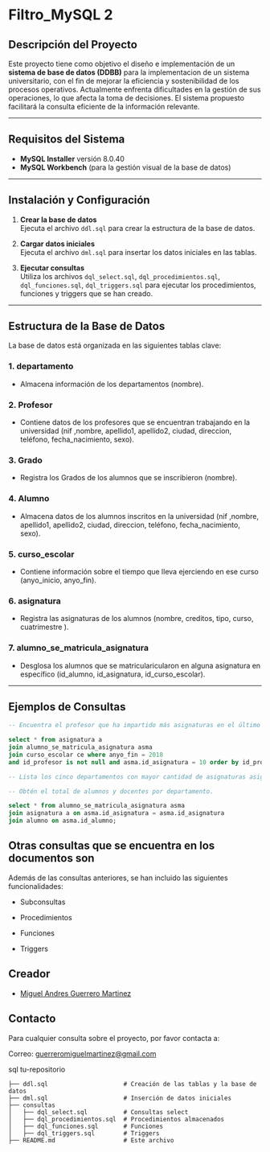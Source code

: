# Filtro_MySQL 2

## Descripción del Proyecto

Este proyecto tiene como objetivo el diseño e implementación de un **sistema de base de datos (DDBB)** para la implementacion de un sistema universitario, con el fin de mejorar la eficiencia y sostenibilidad de los procesos operativos.
Actualmente enfrenta dificultades en la gestión de sus operaciones, lo que afecta la toma de decisiones. El sistema propuesto facilitará la consulta eficiente de la información relevante.

---

## Requisitos del Sistema

- **MySQL Installer** versión 8.0.40
- **MySQL Workbench** (para la gestión visual de la base de datos)

---

## Instalación y Configuración

1. **Crear la base de datos**  
   Ejecuta el archivo `ddl.sql` para crear la estructura de la base de datos.

2. **Cargar datos iniciales**  
   Ejecuta el archivo `dml.sql` para insertar los datos iniciales en las tablas.

3. **Ejecutar consultas**  
   Utiliza los archivos `dql_select.sql`, `dql_procedimientos.sql`, `dql_funciones.sql`, `dql_triggers.sql` para ejecutar los procedimientos, funciones y triggers que se han creado.

---

## Estructura de la Base de Datos

La base de datos está organizada en las siguientes tablas clave:

### 1. **departamento**
   - Almacena información de los departamentos (nombre).

### 2. **Profesor**
   - Contiene datos de los profesores que se encuentran trabajando en la universidad (nif ,nombre, apellido1, apellido2, ciudad, direccion, teléfono, fecha_nacimiento, sexo).

### 3. **Grado**
   - Registra los Grados de los alumnos que se inscribieron (nombre).

### 4. **Alumno**
   - Almacena datos de los alumnos inscritos en la universidad (nif ,nombre, apellido1, apellido2, ciudad, direccion, teléfono, fecha_nacimiento, sexo).

### 5. **curso_escolar**
   - Contiene información sobre el tiempo que lleva ejerciendo en ese curso (anyo_inicio, anyo_fin).

### 6. **asignatura**
   - Registra las asignaturas de los alumnos (nombre, creditos, tipo, curso, cuatrimestre ).

### 7. **alumno_se_matricula_asignatura**
   - Desglosa los alumnos que se matricularicularon en alguna asignatura en específico (id_alumno, id_asignatura, id_curso_escolar).

---

## Ejemplos de Consultas

```sql
-- Encuentra el profesor que ha impartido más asignaturas en el último año académico.

select * from asignatura a 
join alumno_se_matricula_asignatura asma
join curso_escolar ce where anyo_fin = 2018 
and id_profesor is not null and asma.id_asignatura = 10 order by id_profesor desc;

-- Lista los cinco departamentos con mayor cantidad de asignaturas asignadas.

-- Obtén el total de alumnos y docentes por departamento.

select * from alumno_se_matricula_asignatura asma
join asignatura a on asma.id_asignatura = asma.id_asignatura
join alumno on asma.id_alumno;

```
## Otras consultas que se encuentra en los documentos son

Además de las consultas anteriores, se han incluido las siguientes funcionalidades:

- Subconsultas

- Procedimientos
- Funciones
- Triggers

## Creador

- [Miguel Andres Guerrero Martinez](https://github.com/MiguelAndresGuerrero)

## Contacto

Para cualquier consulta sobre el proyecto, por favor contacta a:

Correo: guerreromiguelmartinez@gmail.com

sql
tu-repositorio

    ├── ddl.sql                     # Creación de las tablas y la base de datos
    ├── dml.sql                     # Inserción de datos iniciales
    ├── consultas
    │   ├── dql_select.sql          # Consultas select
    │   ├── dql_procedimientos.sql  # Procedimientos almacenados
    │   ├── dql_funciones.sql       # Funciones
    │   ├── dql_triggers.sql        # Triggers
    ├── README.md                   # Este archivo
